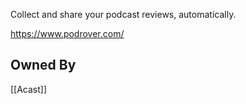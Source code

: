 Collect and share your podcast reviews, automatically.

https://www.podrover.com/

## Owned By
[[Acast]]
